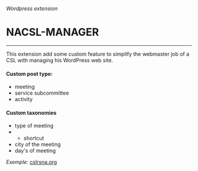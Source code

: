 *Wordpress extension*
# NACSL-MANAGER
***

This extension add some custom feature to simplify the webmaster job of a CSL with managing his WordPress web site.

#### Custom post type:
- meeting
- service subcommittee
- activity

#### Custom taxonomies
- type of meeting
- - shortcut
- city of the meeting
- day's of meeting

*Exemple:*
[cslrsna.org](https://cslrsna.org)
